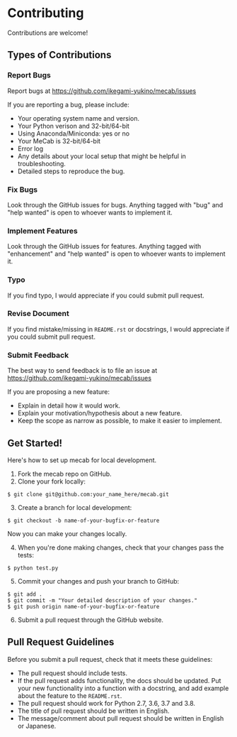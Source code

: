 # Contributing
Contributions are welcome!

## Types of Contributions
### Report Bugs
Report bugs at https://github.com/ikegami-yukino/mecab/issues

If you are reporting a bug, please include:

- Your operating system name and version.
- Your Python verison and 32-bit/64-bit
- Using Anaconda/Miniconda: yes or no
- Your MeCab is 32-bit/64-bit
- Error log
- Any details about your local setup that might be helpful in troubleshooting.
- Detailed steps to reproduce the bug.

### Fix Bugs
Look through the GitHub issues for bugs. Anything tagged with "bug" and "help wanted" is open to whoever wants to implement it.

### Implement Features
Look through the GitHub issues for features. Anything tagged with "enhancement" and "help wanted" is open to whoever wants to implement it.

### Typo
If you find typo, I would appreciate if you could submit pull request.

### Revise Document
If you find mistake/missing in `README.rst` or docstrings, I would appreciate if you could submit pull request.

### Submit Feedback
The best way to send feedback is to file an issue at https://github.com/ikegami-yukino/mecab/issues

If you are proposing a new feature:

- Explain in detail how it would work.
- Explain your motivation/hypothesis about a new feature.
- Keep the scope as narrow as possible, to make it easier to implement.

## Get Started!
Here's how to set up mecab for local development.

1. Fork the mecab repo on GitHub.
2. Clone your fork locally:
```
$ git clone git@github.com:your_name_here/mecab.git
```

3. Create a branch for local development:

```
$ git checkout -b name-of-your-bugfix-or-feature
```
Now you can make your changes locally.

4. When you're done making changes, check that your changes pass the tests:

```
$ python test.py
```

5. Commit your changes and push your branch to GitHub:

```
$ git add .
$ git commit -m "Your detailed description of your changes."
$ git push origin name-of-your-bugfix-or-feature
```

6. Submit a pull request through the GitHub website.

## Pull Request Guidelines
Before you submit a pull request, check that it meets these guidelines:

- The pull request should include tests.
- If the pull request adds functionality, the docs should be updated. Put your new functionality into a function with a docstring, and add example about the feature to the `README.rst`.
- The pull request should work for Python 2.7, 3.6, 3.7 and 3.8.
- The title of pull request should be written in English.
- The message/comment about pull request should be written in English or Japanese.
